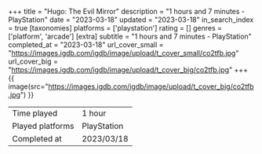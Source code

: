 +++
title = "Hugo: The Evil Mirror"
description = "1 hours and 7 minutes - PlayStation"
date = "2023-03-18"
updated = "2023-03-18"
in_search_index = true
[taxonomies]
platforms = ['playstation']
rating = []
genres = ['platform', 'arcade']
[extra]
subtitle = "1 hours and 7 minutes - PlayStation"
completed_at = "2023-03-18"
url_cover_small = "https://images.igdb.com/igdb/image/upload/t_cover_small/co2tfb.jpg"
url_cover_big = "https://images.igdb.com/igdb/image/upload/t_cover_big/co2tfb.jpg"
+++
{{ image(src="https://images.igdb.com/igdb/image/upload/t_cover_big/co2tfb.jpg") }}

|              |            |
| ------------ | ---------- |
| Time played  | 1 hour |
| Played platforms    | PlayStation |
| Completed at | 2023/03/18 |


